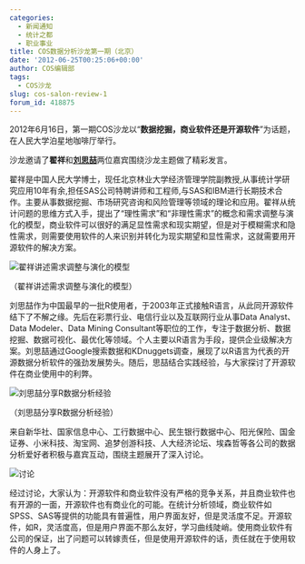 ```yaml
---
categories:
  - 新闻通知
  - 统计之都
  - 职业事业
title: COS数据分析沙龙第一期（北京）
date: '2012-06-25T00:25:06+00:00'
author: COS编辑部
tags:
  - COS沙龙
slug: cos-salon-review-1
forum_id: 418875
---
```


2012年6月16日，第一期COS沙龙以“**数据挖掘，商业软件还是开源软件**”为话题，在人民大学泊星地咖啡厅举行。

沙龙邀请了**翟祥**和[**刘思喆**](www.bjt.name)两位嘉宾围绕沙龙主题做了精彩发言。

翟祥是中国人民大学博士，现任北京林业大学经济管理学院副教授,从事统计学研究应用10年有余,担任SAS公司特聘讲师和工程师,与SAS和IBM进行长期技术合作。主要从事数据挖掘、市场研究咨询和风险管理等领域的理论和应用。翟祥从统计问题的思维方式入手，提出了“理性需求”和“非理性需求”的概念和需求调整与演化的模型，商业软件可以很好的满足显性需求和现实期望，但是对于模糊需求和隐性需求，则需要使用软件的人来识别并转化为现实期望和显性需求，这就需要用开源软件的解决方案。<!--more-->

![翟祥讲述需求调整与演化的模型](https://uploads.cosx.org/2012/06/salon1.jpg)

  （翟祥讲述需求调整与演化的模型）

刘思喆作为中国最早的一批R使用者，于2003年正式接触R语言，从此同开源软件结下了不解之缘。先后在彩票行业、电信行业以及互联网行业从事Data Analyst、Data Modeler、Data Mining Consultant等职位的工作，专注于数据分析、数据挖掘、数据可视化、最优化等领域。个人主要以R语言为手段，提供企业级解决方案。刘思喆通过Google搜索数据和KDnuggets调查，展现了以R语言为代表的开源数据分析软件的强劲发展势头。随后，思喆结合实践经验，与大家探讨了开源软件在商业使用中的利弊。

![刘思喆分享R数据分析经验](https://uploads.cosx.org/2012/06/salon2.jpg)

  （刘思喆分享R数据分析经验）

来自新华社、国家信息中心、工行数据中心、民生银行数据中心、阳光保险、国金证券、小米科技、淘宝网、追梦创游科技、人大经济论坛、埃森哲等各公司的数据分析爱好者积极与嘉宾互动，围绕主题展开了深入讨论。

![讨论](https://uploads.cosx.org/2012/06/salon3.jpg)

经过讨论，大家认为：开源软件和商业软件没有严格的竞争关系，并且商业软件也有开源的一面，开源软件也有商业化的可能。在统计分析领域，商业软件如SPSS、SAS等提供的功能具有普遍性，用户界面友好，但是灵活度不足。开源软件，如R，灵活度高，但是用户界面不那么友好，学习曲线陡峭。使用商业软件有公司的保证，出了问题可以转嫁责任，但是使用开源软件的话，责任就在于使用软件的人身上了。
